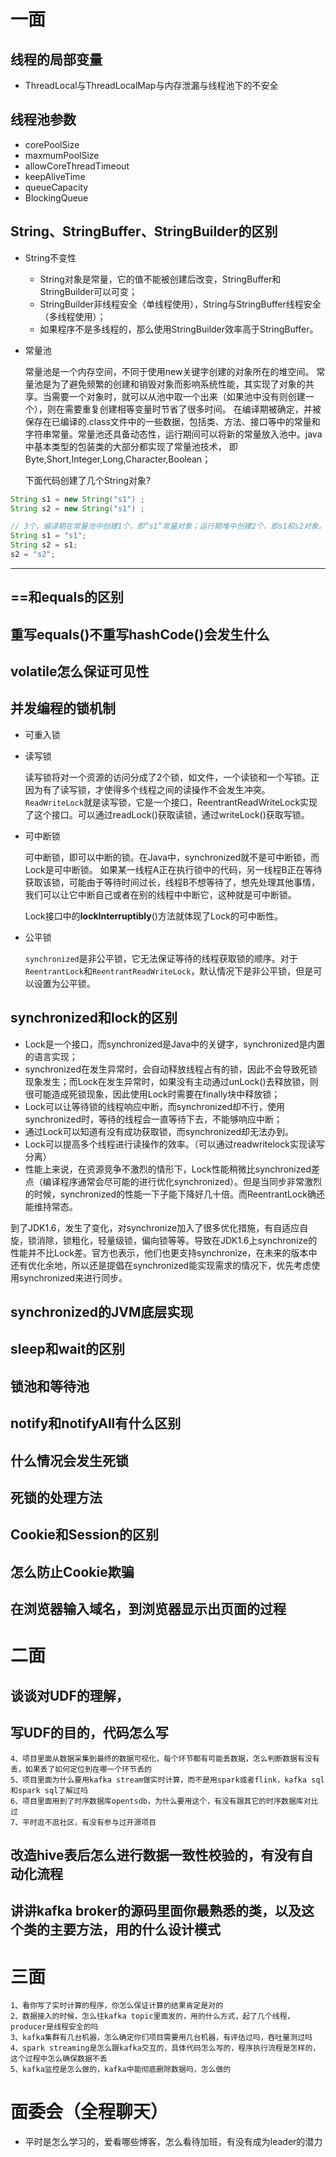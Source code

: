 # 一面

## 线程的局部变量

* ThreadLocal与ThreadLocalMap与内存泄漏与线程池下的不安全

## 线程池参数

* corePoolSize
* maxmumPoolSize
* allowCoreThreadTimeout
* keepAliveTime
* queueCapacity
* BlockingQueue

## String、StringBuffer、StringBuilder的区别

* String不变性
  - String对象是常量，它的值不能被创建后改变，StringBuffer和StringBuilder可以可变；
  * StringBuilder非线程安全（单线程使用），String与StringBuffer线程安全（多线程使用）；
  * 如果程序不是多线程的，那么使用StringBuilder效率高于StringBuffer。

* 常量池

  常量池是一个内存空间，不同于使用new关键字创建的对象所在的堆空间。
  常量池是为了避免频繁的创建和销毁对象而影响系统性能，其实现了对象的共享。当需要一个对象时，就可以从池中取一个出来（如果池中没有则创建一个），则在需要重复创建相等变量时节省了很多时间。
  在编译期被确定，并被保存在已编译的.class文件中的一些数据，包括类、方法、接口等中的常量和字符串常量。常量池还具备动态性，运行期间可以将新的常量放入池中。java中基本类型的包装类的大部分都实现了常量池技术， 即Byte,Short,Integer,Long,Character,Boolean；

  下面代码创建了几个String对象?

```java
String s1 = new String("s1") ; 
String s2 = new String("s1") ;
```

```java
// 3个，编译期在常量池中创建1个，即“s1”常量对象；运行期堆中创建2个，即s1和s2对象。
String s1 = "s1";  
String s2 = s1;  
s2 = "s2";
```

------

## ==和equals的区别

## 重写equals()不重写hashCode()会发生什么

## volatile怎么保证可见性

## 并发编程的锁机制

* 可重入锁

* 读写锁

  读写锁将对一个资源的访问分成了2个锁，如文件，一个读锁和一个写锁。正因为有了读写锁，才使得多个线程之间的读操作不会发生冲突。`ReadWriteLock`就是读写锁，它是一个接口，ReentrantReadWriteLock实现了这个接口。可以通过readLock()获取读锁，通过writeLock()获取写锁。

* 可中断锁

  可中断锁，即可以中断的锁。在Java中，synchronized就不是可中断锁，而Lock是可中断锁。 如果某一线程A正在执行锁中的代码，另一线程B正在等待获取该锁，可能由于等待时间过长，线程B不想等待了，想先处理其他事情，我们可以让它中断自己或者在别的线程中中断它，这种就是可中断锁。

  Lock接口中的**lockInterruptibly**()方法就体现了Lock的可中断性。

* 公平锁

  `synchronized`是非公平锁，它无法保证等待的线程获取锁的顺序。对于`ReentrantLock`和`ReentrantReadWriteLock`，默认情况下是非公平锁，但是可以设置为公平锁。

## synchronized和lock的区别

- Lock是一个接口，而synchronized是Java中的关键字，synchronized是内置的语言实现；
- synchronized在发生异常时，会自动释放线程占有的锁，因此不会导致死锁现象发生；而Lock在发生异常时，如果没有主动通过unLock()去释放锁，则很可能造成死锁现象，因此使用Lock时需要在finally块中释放锁；
- Lock可以让等待锁的线程响应中断，而synchronized却不行，使用synchronized时，等待的线程会一直等待下去，不能够响应中断；
- 通过Lock可以知道有没有成功获取锁，而synchronized却无法办到。
- Lock可以提高多个线程进行读操作的效率。（可以通过readwritelock实现读写分离）
- 性能上来说，在资源竞争不激烈的情形下，Lock性能稍微比synchronized差点（编译程序通常会尽可能的进行优化synchronized）。但是当同步非常激烈的时候，synchronized的性能一下子能下降好几十倍。而ReentrantLock确还能维持常态。

 到了JDK1.6，发生了变化，对synchronize加入了很多优化措施，有自适应自旋，锁消除，锁粗化，轻量级锁，偏向锁等等。导致在JDK1.6上synchronize的性能并不比Lock差。官方也表示，他们也更支持synchronize，在未来的版本中还有优化余地，所以还是提倡在synchronized能实现需求的情况下，优先考虑使用synchronized来进行同步。

## synchronized的JVM底层实现

## sleep和wait的区别

## 锁池和等待池

## notify和notifyAll有什么区别

## 什么情况会发生死锁

## 死锁的处理方法

## Cookie和Session的区别

## 怎么防止Cookie欺骗

## 在浏览器输入域名，到浏览器显示出页面的过程

# 二面

## 谈谈对UDF的理解，

## 写UDF的目的，代码怎么写

```
4、项目里面从数据采集到最终的数据可视化，每个环节都有可能丢数据，怎么判断数据有没有丢，如果丢了如何定位到在哪一个环节丢的
5、项目里面为什么要用kafka stream做实时计算，而不是用spark或者flink，kafka sql和spark sql了解过吗
6、项目里面用到了时序数据库opentsdb，为什么要用这个，有没有跟其它的时序数据库对比过
7、平时逛不逛社区，有没有参与过开源项目
```

## 改造hive表后怎么进行数据一致性校验的，有没有自动化流程

## 讲讲kafka broker的源码里面你最熟悉的类，以及这个类的主要方法，用的什么设计模式

# 三面

```
1、看你写了实时计算的程序，你怎么保证计算的结果肯定是对的
2、数据接入的时候，怎么往kafka topic里面发的，用的什么方式，起了几个线程，producer是线程安全的吗
3、kafka集群有几台机器，怎么确定你们项目需要用几台机器，有评估过吗，吞吐量测过吗
4、spark streaming是怎么跟kafka交互的，具体代码怎么写的，程序执行流程是怎样的，这个过程中怎么确保数据不丢
5、kafka监控是怎么做的，kafka中能彻底删除数据吗，怎么做的
```

# 面委会（全程聊天）

- 平时是怎么学习的，爱看哪些博客，怎么看待加班，有没有成为leader的潜力